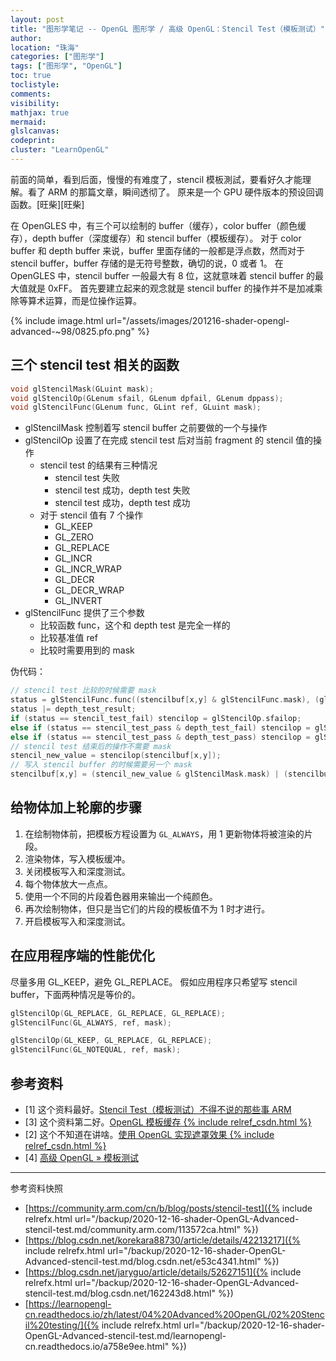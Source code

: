 ```yaml
---
layout: post
title: "图形学笔记 -- OpenGL 图形学 / 高级 OpenGL：Stencil Test（模板测试）"
author:
location: "珠海"
categories: ["图形学"]
tags: ["图形学", "OpenGL"]
toc: true
toclistyle:
comments:
visibility:
mathjax: true
mermaid:
glslcanvas:
codeprint:
cluster: "LearnOpenGL"
---
```


前面的简单，看到后面，慢慢的有难度了，stencil 模板測試，要看好久才能理解。看了 ARM 的那篇文章，瞬间透彻了。
原来是一个 GPU 硬件版本的预设回调函数。[旺柴][旺柴]

在 OpenGLES 中，有三个可以绘制的 buffer（缓存），color buffer（颜色缓存），depth buffer（深度缓存）和 stencil buffer（模板缓存）。
对于 color buffer 和 depth buffer 来说，buffer 里面存储的一般都是浮点数，然而对于 stencil buffer，buffer 存储的是无符号整数，确切的说，0 或者 1。
在 OpenGLES 中，stencil buffer 一般最大有 8 位，这就意味着 stencil buffer 的最大值就是 0xFF。
首先要建立起来的观念就是 stencil buffer 的操作并不是加减乘除等算术运算，而是位操作运算。

{% include image.html url="/assets/images/201216-shader-opengl-advanced-~98/0825.pfo.png" %}


## 三个 stencil test 相关的函数

```cpp
void glStencilMask(GLuint mask);
void glStencilOp(GLenum sfail, GLenum dpfail, GLenum dppass);
void glStencilFunc(GLenum func, GLint ref, GLuint mask);
```

* glStencilMask 控制着写 stencil buffer 之前要做的一个与操作
* glStencilOp 设置了在完成 stencil test 后对当前 fragment 的 stencil 值的操作
    * stencil test 的结果有三种情况
        * stencil test 失败
        * stencil test 成功，depth test 失败
        * stencil test 成功，depth test 成功
    * 对于 stencil 值有 7 个操作
        * GL_KEEP
        * GL_ZERO
        * GL_REPLACE
        * GL_INCR
        * GL_INCR_WRAP
        * GL_DECR
        * GL_DECR_WRAP
        * GL_INVERT
* glStencilFunc 提供了三个参数
    * 比较函数 func，这个和 depth test 是完全一样的
    * 比较基准值 ref
    * 比较时需要用到的 mask

伪代码：

```cpp
// stencil test 比较的时候需要 mask
status = glStencilFunc.func((stencilbuf[x,y] & glStencilFunc.mask), (glStencilFunc.ref & glStencilFunc.mask));
status |= depth_test_result;
if (status == stencil_test_fail) stencilop = glStencilOp.sfailop;
else if (status == stencil_test_pass & depth_test_fail) stencilop = glStencilOp.dpfailop;
else if (status == stencil_test_pass & depth_test_pass) stencilop = glStencilOp.dppassop;
// stencil test 结束后的操作不需要 mask
stencil_new_value = stencilop(stencilbuf[x,y]);
// 写入 stencil buffer 的时候需要另一个 mask
stencilbuf[x,y] = (stencil_new_value & glStencilMask.mask) | (stencilbuf[x,y] & (~glStencilMask.mask));
```


## 给物体加上轮廓的步骤

1. 在绘制物体前，把模板方程设置为 `GL_ALWAYS`，用 1 更新物体将被渲染的片段。
2. 渲染物体，写入模板缓冲。
3. 关闭模板写入和深度测试。
4. 每个物体放大一点点。
5. 使用一个不同的片段着色器用来输出一个纯颜色。
6. 再次绘制物体，但只是当它们的片段的模板值不为 1 时才进行。
7. 开启模板写入和深度测试。


## 在应用程序端的性能优化

尽量多用 GL_KEEP，避免 GL_REPLACE。
假如应用程序只希望写 stencil buffer，下面两种情况是等价的。

```cpp
glStencilOp(GL_REPLACE, GL_REPLACE, GL_REPLACE);
glStencilFunc(GL_ALWAYS, ref, mask);
```

```cpp
glStencilOp(GL_KEEP, GL_REPLACE, GL_REPLACE);
glStencilFunc(GL_NOTEQUAL, ref, mask);
```


## 参考资料

- [1] 这个资料最好。[Stencil Test（模板测试）不得不说的那些事 ARM](https://community.arm.com/cn/b/blog/posts/stencil-test)
- [3] 这个资料第二好。[OpenGL 模板缓存 {% include relref_csdn.html %}](https://blog.csdn.net/korekara88730/article/details/42213217)
- [2] 这个不知道在讲啥。[使用 OpenGL 实现遮罩效果 {% include relref_csdn.html %}](https://blog.csdn.net/jaryguo/article/details/52627151)
- [4] [高级 OpenGL » 模板测试](https://learnopengl-cn.readthedocs.io/zh/latest/04%20Advanced%20OpenGL/02%20Stencil%20testing/)

<hr class='reviewline'/>
<p class='reviewtip'><script type='text/javascript' src='{% include relrefx.html url="/assets/reviewjs/blogs/2020-12-16-shader-OpenGL-Advanced-stencil-test.md.js" %}'></script></p>
<font class='ref_snapshot'>参考资料快照</font>

- [https://community.arm.com/cn/b/blog/posts/stencil-test]({% include relrefx.html url="/backup/2020-12-16-shader-OpenGL-Advanced-stencil-test.md/community.arm.com/113572ca.html" %})
- [https://blog.csdn.net/korekara88730/article/details/42213217]({% include relrefx.html url="/backup/2020-12-16-shader-OpenGL-Advanced-stencil-test.md/blog.csdn.net/e53c4341.html" %})
- [https://blog.csdn.net/jaryguo/article/details/52627151]({% include relrefx.html url="/backup/2020-12-16-shader-OpenGL-Advanced-stencil-test.md/blog.csdn.net/162243d8.html" %})
- [https://learnopengl-cn.readthedocs.io/zh/latest/04%20Advanced%20OpenGL/02%20Stencil%20testing/]({% include relrefx.html url="/backup/2020-12-16-shader-OpenGL-Advanced-stencil-test.md/learnopengl-cn.readthedocs.io/a758e9ee.html" %})
